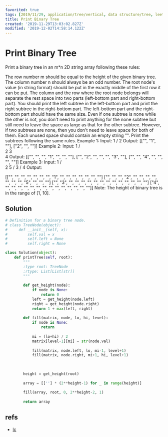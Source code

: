 ```yaml
---
favorited: true
tags: [2019/11/29, application/tree/vertical, data structure/tree, leetcode/655, method/recursion]
title: Print Binary Tree
created: '2019-11-29T13:03:02.827Z'
modified: '2019-12-02T14:58:14.122Z'
---
```


# Print Binary Tree

Print a binary tree in an m*n 2D string array following these rules:

The row number m should be equal to the height of the given binary tree.
The column number n should always be an odd number.
The root node's value (in string format) should be put in the exactly middle of the first row it can be put. The column and the row where the root node belongs will separate the rest space into two parts (left-bottom part and right-bottom part). You should print the left subtree in the left-bottom part and print the right subtree in the right-bottom part. The left-bottom part and the right-bottom part should have the same size. Even if one subtree is none while the other is not, you don't need to print anything for the none subtree but still need to leave the space as large as that for the other subtree. However, if two subtrees are none, then you don't need to leave space for both of them.
Each unused space should contain an empty string "".
Print the subtrees following the same rules.
Example 1:
Input:
     1
    /
   2
Output:
[["", "1", ""],
 ["2", "", ""]]
Example 2:
Input:
     1
    / \
   2   3
    \
     4
Output:
[["", "", "", "1", "", "", ""],
 ["", "2", "", "", "", "3", ""],
 ["", "", "4", "", "", "", ""]]
Example 3:
Input:
      1
     / \
    2   5
   / 
  3 
 / 
4 
Output:

[["",  "",  "", "",  "", "", "", "1", "",  "",  "",  "",  "", "", ""]
 ["",  "",  "", "2", "", "", "", "",  "",  "",  "",  "5", "", "", ""]
 ["",  "3", "", "",  "", "", "", "",  "",  "",  "",  "",  "", "", ""]
 ["4", "",  "", "",  "", "", "", "",  "",  "",  "",  "",  "", "", ""]]
Note: The height of binary tree is in the range of [1, 10].

## Solution

```python
# Definition for a binary tree node.
# class TreeNode(object):
#     def __init__(self, x):
#         self.val = x
#         self.left = None
#         self.right = None

class Solution(object):
    def printTree(self, root):
        """
        :type root: TreeNode
        :rtype: List[List[str]]
        """
        
        def get_height(node):
            if node is None:
                return 0
            left = get_height(node.left)
            right = get_height(node.right)
            return 1 + max(left, right)
        
        def fill(matrix, node, lo, hi, level):
            if node is None:
                return
            
            mi = (lo+hi) / 2
            matrix[level-1][mi] = str(node.val)
            
            fill(matrix, node.left, lo, mi-1, level+1)
            fill(matrix, node.right, mi+1, hi, level+1)
            
            
        
        height = get_height(root)
        
        array = [[''] * (2**height-1) for _ in range(height)]
        
        fill(array, root, 0, 2**height-2, 1)
        
        return array
```

## refs

* [lc](https://leetcode.com/problems/print-binary-tree/)
